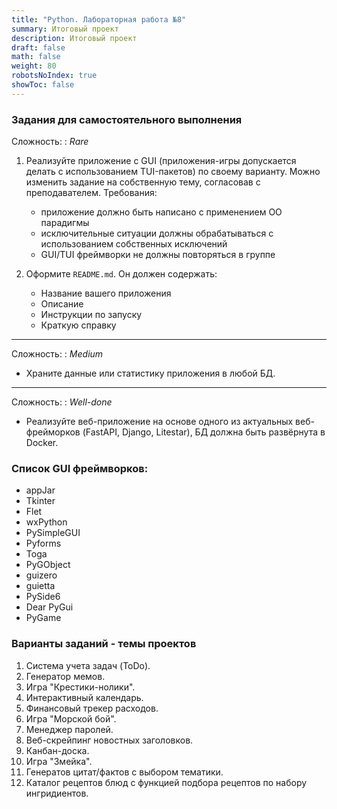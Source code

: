 ```yaml
---
title: "Python. Лабораторная работа №8"
summary: Итоговый проект
description: Итоговый проект
draft: false
math: false
weight: 80
robotsNoIndex: true
showToc: false
---
```


### Задания для самостоятельного выполнения

Сложность:
: *Rare*

1. Реализуйте приложение с GUI (приложения-игры допускается делать с использованием TUI-пакетов) по своему варианту. Можно изменить задание на собственную тему, согласовав с преподавателем. Требования:
    * приложение должно быть написано с применением ОО парадигмы
    * исключительные ситуации должны обрабатываться с использованием собственных исключений
    * GUI/TUI фреймворки не должны повторяться в группе


3. Оформите `README.md`. Он должен содержать:
    * Название вашего приложения
    * Описание
    * Инструкции по запуску
    * Краткую справку

---

Сложность:
: *Medium*  

* Храните данные или статистику приложения в любой БД.

---

Сложность:
: *Well-done* 

* Реализуйте веб-приложение на основе одного из актуальных веб-фрейморков (FastAPI, Django, Litestar), БД должна быть развёрнута в Docker.


### Список GUI фреймворков:

* appJar
* Tkinter
* Flet
* wxPython
* PySimpleGUI
* Pyforms
* Toga
* PyGObject
* guizero
* guietta
* PySide6
* Dear PyGui
* PyGame


### Варианты заданий - темы проектов

1. Система учета задач (ToDo).
2. Генератор мемов.
3. Игра "Крестики-нолики".
4. Интерактивный календарь.
5. Финансовый трекер расходов.
6. Игра "Морской бой".
7. Менеджер паролей.
8. Веб-скрейпинг новостных заголовков.
9. Канбан-доска.
10. Игра "Змейка".
11. Генератов цитат/фактов с выбором тематики.
12. Каталог рецептов блюд с функцией подбора рецептов по набору ингридиентов.
